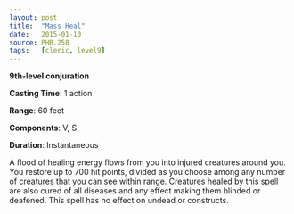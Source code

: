 ```yaml
---
layout: post
title:  "Mass Heal"
date:   2015-01-10
source: PHB.258
tags:   [cleric, level9]
---
```


**9th-level conjuration**

**Casting Time**: 1 action

**Range**: 60 feet

**Components**: V, S

**Duration**: Instantaneous

A flood of healing energy flows from you into injured creatures around you. You restore up to 700 hit points, divided as you choose among any number of creatures that you can see within range. Creatures healed by this spell are also cured of all diseases and any effect making them blinded or deafened. This spell has no effect on undead or constructs.
